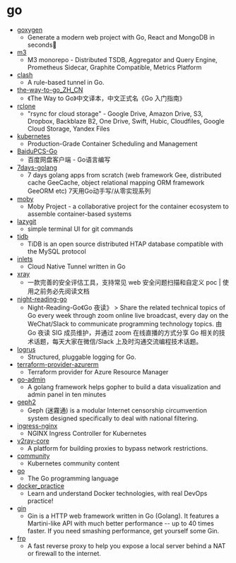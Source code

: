 # go
- [goxygen](https://github.com/Shpota/goxygen)
  - Generate a modern web project with Go, React and MongoDB in seconds🚀
- [m3](https://github.com/m3db/m3)
  - M3 monorepo - Distributed TSDB, Aggregator and Query Engine, Prometheus Sidecar, Graphite Compatible, Metrics Platform
- [clash](https://github.com/Dreamacro/clash)
  - A rule-based tunnel in Go.
- [the-way-to-go_ZH_CN](https://github.com/unknwon/the-way-to-go_ZH_CN)
  - 《The Way to Go》中文译本，中文正式名《Go 入门指南》
- [rclone](https://github.com/rclone/rclone)
  - "rsync for cloud storage" - Google Drive, Amazon Drive, S3, Dropbox, Backblaze B2, One Drive, Swift, Hubic, Cloudfiles, Google Cloud Storage, Yandex Files
- [kubernetes](https://github.com/kubernetes/kubernetes)
  - Production-Grade Container Scheduling and Management
- [BaiduPCS-Go](https://github.com/iikira/BaiduPCS-Go)
  - 百度网盘客户端 - Go语言编写
- [7days-golang](https://github.com/geektutu/7days-golang)
  - 7 days golang apps from scratch (web framework Gee, distributed cache GeeCache, object relational mapping ORM framework GeeORM etc) 7天用Go动手写/从零实现系列
- [moby](https://github.com/moby/moby)
  - Moby Project - a collaborative project for the container ecosystem to assemble container-based systems
- [lazygit](https://github.com/jesseduffield/lazygit)
  - simple terminal UI for git commands
- [tidb](https://github.com/pingcap/tidb)
  - TiDB is an open source distributed HTAP database compatible with the MySQL protocol
- [inlets](https://github.com/inlets/inlets)
  - Cloud Native Tunnel written in Go
- [xray](https://github.com/chaitin/xray)
  - 一款完善的安全评估工具，支持常见 web 安全问题扫描和自定义 poc | 使用之前务必先阅读文档
- [night-reading-go](https://github.com/developer-learning/night-reading-go)
  - Night-Reading-Go《Go 夜读》 > Share the related technical topics of Go every week through zoom online live broadcast, every day on the WeChat/Slack to communicate programming technology topics. 由 Go 夜读 SIG 成员维护，并通过 zoom 在线直播的方式分享 Go 相关的技术话题，每天大家在微信/Slack 上及时沟通交流编程技术话题。
- [logrus](https://github.com/sirupsen/logrus)
  - Structured, pluggable logging for Go.
- [terraform-provider-azurerm](https://github.com/terraform-providers/terraform-provider-azurerm)
  - Terraform provider for Azure Resource Manager
- [go-admin](https://github.com/GoAdminGroup/go-admin)
  - A golang framework helps gopher to build a data visualization and admin panel in ten minutes
- [geph2](https://github.com/geph-official/geph2)
  - Geph (迷霧通) is a modular Internet censorship circumvention system designed specifically to deal with national filtering.
- [ingress-nginx](https://github.com/kubernetes/ingress-nginx)
  - NGINX Ingress Controller for Kubernetes
- [v2ray-core](https://github.com/v2ray/v2ray-core)
  - A platform for building proxies to bypass network restrictions.
- [community](https://github.com/kubernetes/community)
  - Kubernetes community content
- [go](https://github.com/golang/go)
  - The Go programming language
- [docker_practice](https://github.com/yeasy/docker_practice)
  - Learn and understand Docker technologies, with real DevOps practice!
- [gin](https://github.com/gin-gonic/gin)
  - Gin is a HTTP web framework written in Go (Golang). It features a Martini-like API with much better performance -- up to 40 times faster. If you need smashing performance, get yourself some Gin.
- [frp](https://github.com/fatedier/frp)
  - A fast reverse proxy to help you expose a local server behind a NAT or firewall to the internet.
